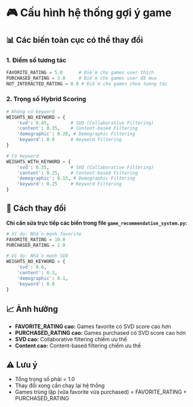 # 🎮 Cấu hình hệ thống gợi ý game

## 📊 Các biến toàn cục có thể thay đổi

### 1. **Điểm số tương tác**
```python
FAVORITE_RATING = 5.0      # Điểm cho games user thích
PURCHASED_RATING = 3.0     # Điểm cho games user đã mua
NOT_INTERACTED_RATING = 0.0 # Điểm cho games chưa tương tác
```

### 2. **Trọng số Hybrid Scoring**
```python
# Không có keyword
WEIGHTS_NO_KEYWORD = {
    'svd': 0.45,        # SVD (Collaborative Filtering)
    'content': 0.35,    # Content-based Filtering
    'demographic': 0.20, # Demographic Filtering
    'keyword': 0.0      # Keyword Filtering
}

# Có keyword
WEIGHTS_WITH_KEYWORD = {
    'svd': 0.35,        # SVD (Collaborative Filtering)
    'content': 0.25,    # Content-based Filtering
    'demographic': 0.15, # Demographic Filtering
    'keyword': 0.25     # Keyword Filtering
}
```

## 🔧 Cách thay đổi

**Chỉ cần sửa trực tiếp các biến trong file `game_recommendation_system.py`:**

```python
# Ví dụ: Nhấn mạnh favorite
FAVORITE_RATING = 10.0
PURCHASED_RATING = 2.0

# Ví dụ: Nhấn mạnh SVD
WEIGHTS_NO_KEYWORD = {
    'svd': 0.6, 
    'content': 0.3, 
    'demographic': 0.1, 
    'keyword': 0.0
}
```

## 📈 Ảnh hưởng

- **FAVORITE_RATING cao:** Games favorite có SVD score cao hơn
- **PURCHASED_RATING cao:** Games purchased có SVD score cao hơn
- **SVD cao:** Collaborative filtering chiếm ưu thế
- **Content cao:** Content-based filtering chiếm ưu thế

## ⚠️ Lưu ý

- Tổng trọng số phải = 1.0
- Thay đổi xong cần chạy lại hệ thống
- Games trùng lặp (vừa favorite vừa purchased) = FAVORITE_RATING + PURCHASED_RATING
